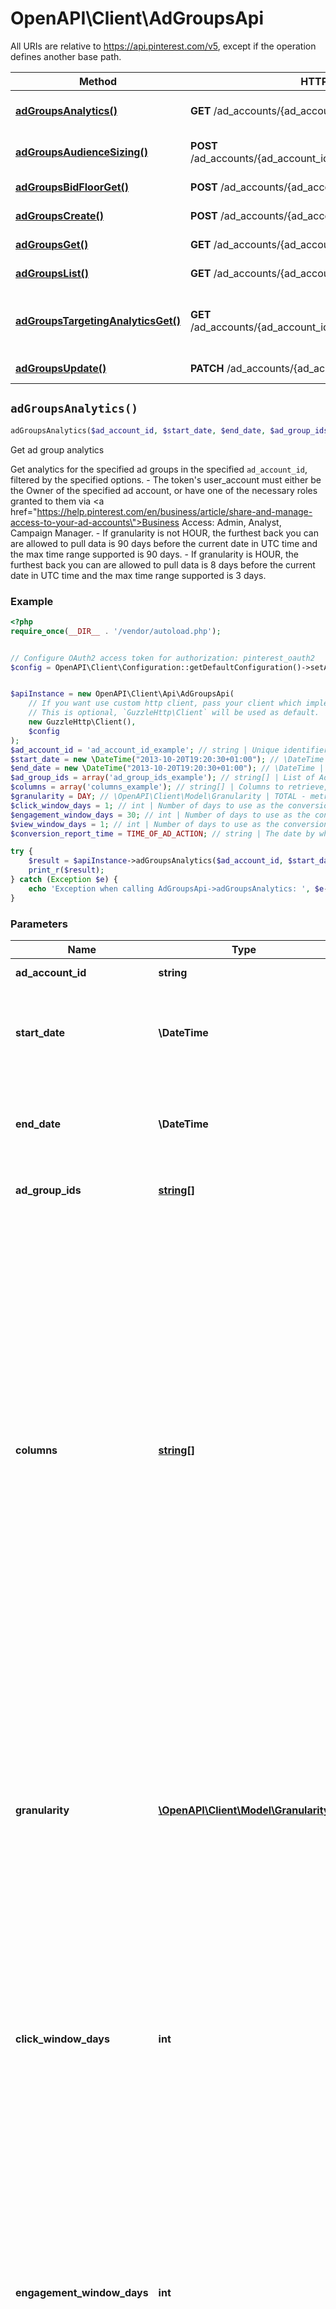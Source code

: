 # OpenAPI\Client\AdGroupsApi

All URIs are relative to https://api.pinterest.com/v5, except if the operation defines another base path.

| Method | HTTP request | Description |
| ------------- | ------------- | ------------- |
| [**adGroupsAnalytics()**](AdGroupsApi.md#adGroupsAnalytics) | **GET** /ad_accounts/{ad_account_id}/ad_groups/analytics | Get ad group analytics |
| [**adGroupsAudienceSizing()**](AdGroupsApi.md#adGroupsAudienceSizing) | **POST** /ad_accounts/{ad_account_id}/ad_groups/audience_sizing | Get audience sizing |
| [**adGroupsBidFloorGet()**](AdGroupsApi.md#adGroupsBidFloorGet) | **POST** /ad_accounts/{ad_account_id}/bid_floor | Get bid floors |
| [**adGroupsCreate()**](AdGroupsApi.md#adGroupsCreate) | **POST** /ad_accounts/{ad_account_id}/ad_groups | Create ad groups |
| [**adGroupsGet()**](AdGroupsApi.md#adGroupsGet) | **GET** /ad_accounts/{ad_account_id}/ad_groups/{ad_group_id} | Get ad group |
| [**adGroupsList()**](AdGroupsApi.md#adGroupsList) | **GET** /ad_accounts/{ad_account_id}/ad_groups | List ad groups |
| [**adGroupsTargetingAnalyticsGet()**](AdGroupsApi.md#adGroupsTargetingAnalyticsGet) | **GET** /ad_accounts/{ad_account_id}/ad_groups/targeting_analytics | Get targeting analytics for ad groups |
| [**adGroupsUpdate()**](AdGroupsApi.md#adGroupsUpdate) | **PATCH** /ad_accounts/{ad_account_id}/ad_groups | Update ad groups |


## `adGroupsAnalytics()`

```php
adGroupsAnalytics($ad_account_id, $start_date, $end_date, $ad_group_ids, $columns, $granularity, $click_window_days, $engagement_window_days, $view_window_days, $conversion_report_time): \OpenAPI\Client\Model\AdGroupsAnalyticsResponseInner[]
```

Get ad group analytics

Get analytics for the specified ad groups in the specified <code>ad_account_id</code>, filtered by the specified options. - The token's user_account must either be the Owner of the specified ad account, or have one of the necessary roles granted to them via <a href=\"https://help.pinterest.com/en/business/article/share-and-manage-access-to-your-ad-accounts\">Business Access</a>: Admin, Analyst, Campaign Manager. - If granularity is not HOUR, the furthest back you can are allowed to pull data is 90 days before the current date in UTC time and the max time range supported is 90 days. - If granularity is HOUR, the furthest back you can are allowed to pull data is 8 days before the current date in UTC time and the max time range supported is 3 days.

### Example

```php
<?php
require_once(__DIR__ . '/vendor/autoload.php');


// Configure OAuth2 access token for authorization: pinterest_oauth2
$config = OpenAPI\Client\Configuration::getDefaultConfiguration()->setAccessToken('YOUR_ACCESS_TOKEN');


$apiInstance = new OpenAPI\Client\Api\AdGroupsApi(
    // If you want use custom http client, pass your client which implements `GuzzleHttp\ClientInterface`.
    // This is optional, `GuzzleHttp\Client` will be used as default.
    new GuzzleHttp\Client(),
    $config
);
$ad_account_id = 'ad_account_id_example'; // string | Unique identifier of an ad account.
$start_date = new \DateTime("2013-10-20T19:20:30+01:00"); // \DateTime | Metric report start date (UTC). Format: YYYY-MM-DD. Cannot be more than 90 days back from today.
$end_date = new \DateTime("2013-10-20T19:20:30+01:00"); // \DateTime | Metric report end date (UTC). Format: YYYY-MM-DD. Cannot be more than 90 days past start_date.
$ad_group_ids = array('ad_group_ids_example'); // string[] | List of Ad group Ids to use to filter the results.
$columns = array('columns_example'); // string[] | Columns to retrieve, encoded as a comma-separated string. **NOTE**: Any metrics defined as MICRO_DOLLARS returns a value based on the advertiser profile's currency field. For USD,($1/1,000,000, or $0.000001 - one one-ten-thousandth of a cent). it's microdollars. Otherwise, it's in microunits of the advertiser's currency.<br/>For example, if the advertiser's currency is GBP (British pound sterling), all MICRO_DOLLARS fields will be in GBP microunits (1/1,000,000 British pound).<br/>If a column has no value, it may not be returned
$granularity = DAY; // \OpenAPI\Client\Model\Granularity | TOTAL - metrics are aggregated over the specified date range.<br> DAY - metrics are broken down daily.<br> HOUR - metrics are broken down hourly.<br>WEEKLY - metrics are broken down weekly.<br>MONTHLY - metrics are broken down monthly
$click_window_days = 1; // int | Number of days to use as the conversion attribution window for a pin click action. Applies to Pinterest Tag conversion metrics. Prior conversion tags use their defined attribution windows. If not specified, defaults to `30` days.
$engagement_window_days = 30; // int | Number of days to use as the conversion attribution window for an engagement action. Engagements include saves, closeups, link clicks, and carousel card swipes. Applies to Pinterest Tag conversion metrics. Prior conversion tags use their defined attribution windows. If not specified, defaults to `30` days.
$view_window_days = 1; // int | Number of days to use as the conversion attribution window for a view action. Applies to Pinterest Tag conversion metrics. Prior conversion tags use their defined attribution windows. If not specified, defaults to `1` day.
$conversion_report_time = TIME_OF_AD_ACTION; // string | The date by which the conversion metrics returned from this endpoint will be reported. There are two dates associated with a conversion event: the date that the user interacted with the ad, and the date that the user completed a conversion event.

try {
    $result = $apiInstance->adGroupsAnalytics($ad_account_id, $start_date, $end_date, $ad_group_ids, $columns, $granularity, $click_window_days, $engagement_window_days, $view_window_days, $conversion_report_time);
    print_r($result);
} catch (Exception $e) {
    echo 'Exception when calling AdGroupsApi->adGroupsAnalytics: ', $e->getMessage(), PHP_EOL;
}
```

### Parameters

| Name | Type | Description  | Notes |
| ------------- | ------------- | ------------- | ------------- |
| **ad_account_id** | **string**| Unique identifier of an ad account. | |
| **start_date** | **\DateTime**| Metric report start date (UTC). Format: YYYY-MM-DD. Cannot be more than 90 days back from today. | |
| **end_date** | **\DateTime**| Metric report end date (UTC). Format: YYYY-MM-DD. Cannot be more than 90 days past start_date. | |
| **ad_group_ids** | [**string[]**](../Model/string.md)| List of Ad group Ids to use to filter the results. | |
| **columns** | [**string[]**](../Model/string.md)| Columns to retrieve, encoded as a comma-separated string. **NOTE**: Any metrics defined as MICRO_DOLLARS returns a value based on the advertiser profile&#39;s currency field. For USD,($1/1,000,000, or $0.000001 - one one-ten-thousandth of a cent). it&#39;s microdollars. Otherwise, it&#39;s in microunits of the advertiser&#39;s currency.&lt;br/&gt;For example, if the advertiser&#39;s currency is GBP (British pound sterling), all MICRO_DOLLARS fields will be in GBP microunits (1/1,000,000 British pound).&lt;br/&gt;If a column has no value, it may not be returned | |
| **granularity** | [**\OpenAPI\Client\Model\Granularity**](../Model/.md)| TOTAL - metrics are aggregated over the specified date range.&lt;br&gt; DAY - metrics are broken down daily.&lt;br&gt; HOUR - metrics are broken down hourly.&lt;br&gt;WEEKLY - metrics are broken down weekly.&lt;br&gt;MONTHLY - metrics are broken down monthly | |
| **click_window_days** | **int**| Number of days to use as the conversion attribution window for a pin click action. Applies to Pinterest Tag conversion metrics. Prior conversion tags use their defined attribution windows. If not specified, defaults to &#x60;30&#x60; days. | [optional] [default to 30] |
| **engagement_window_days** | **int**| Number of days to use as the conversion attribution window for an engagement action. Engagements include saves, closeups, link clicks, and carousel card swipes. Applies to Pinterest Tag conversion metrics. Prior conversion tags use their defined attribution windows. If not specified, defaults to &#x60;30&#x60; days. | [optional] [default to 30] |
| **view_window_days** | **int**| Number of days to use as the conversion attribution window for a view action. Applies to Pinterest Tag conversion metrics. Prior conversion tags use their defined attribution windows. If not specified, defaults to &#x60;1&#x60; day. | [optional] [default to 1] |
| **conversion_report_time** | **string**| The date by which the conversion metrics returned from this endpoint will be reported. There are two dates associated with a conversion event: the date that the user interacted with the ad, and the date that the user completed a conversion event. | [optional] [default to &#39;TIME_OF_AD_ACTION&#39;] |

### Return type

[**\OpenAPI\Client\Model\AdGroupsAnalyticsResponseInner[]**](../Model/AdGroupsAnalyticsResponseInner.md)

### Authorization

[pinterest_oauth2](../../README.md#pinterest_oauth2)

### HTTP request headers

- **Content-Type**: Not defined
- **Accept**: `application/json`

[[Back to top]](#) [[Back to API list]](../../README.md#endpoints)
[[Back to Model list]](../../README.md#models)
[[Back to README]](../../README.md)

## `adGroupsAudienceSizing()`

```php
adGroupsAudienceSizing($ad_account_id, $ad_group_audience_sizing_request): \OpenAPI\Client\Model\AdGroupAudienceSizingResponse
```

Get audience sizing

Get potential audience size for an ad group with given targeting criteria.  Potential audience size estimates the number of people you may be able to reach per month with your campaign.  It is based on historical advertising data and the targeting criteria you select. It does not guarantee results or take into account factors such as bid, budget, schedule, seasonality or product experiments.

### Example

```php
<?php
require_once(__DIR__ . '/vendor/autoload.php');


// Configure OAuth2 access token for authorization: pinterest_oauth2
$config = OpenAPI\Client\Configuration::getDefaultConfiguration()->setAccessToken('YOUR_ACCESS_TOKEN');


$apiInstance = new OpenAPI\Client\Api\AdGroupsApi(
    // If you want use custom http client, pass your client which implements `GuzzleHttp\ClientInterface`.
    // This is optional, `GuzzleHttp\Client` will be used as default.
    new GuzzleHttp\Client(),
    $config
);
$ad_account_id = 'ad_account_id_example'; // string | Unique identifier of an ad account.
$ad_group_audience_sizing_request = new \OpenAPI\Client\Model\AdGroupAudienceSizingRequest(); // \OpenAPI\Client\Model\AdGroupAudienceSizingRequest

try {
    $result = $apiInstance->adGroupsAudienceSizing($ad_account_id, $ad_group_audience_sizing_request);
    print_r($result);
} catch (Exception $e) {
    echo 'Exception when calling AdGroupsApi->adGroupsAudienceSizing: ', $e->getMessage(), PHP_EOL;
}
```

### Parameters

| Name | Type | Description  | Notes |
| ------------- | ------------- | ------------- | ------------- |
| **ad_account_id** | **string**| Unique identifier of an ad account. | |
| **ad_group_audience_sizing_request** | [**\OpenAPI\Client\Model\AdGroupAudienceSizingRequest**](../Model/AdGroupAudienceSizingRequest.md)|  | [optional] |

### Return type

[**\OpenAPI\Client\Model\AdGroupAudienceSizingResponse**](../Model/AdGroupAudienceSizingResponse.md)

### Authorization

[pinterest_oauth2](../../README.md#pinterest_oauth2)

### HTTP request headers

- **Content-Type**: `application/json`
- **Accept**: `application/json`

[[Back to top]](#) [[Back to API list]](../../README.md#endpoints)
[[Back to Model list]](../../README.md#models)
[[Back to README]](../../README.md)

## `adGroupsBidFloorGet()`

```php
adGroupsBidFloorGet($ad_account_id, $bid_floor_request): \OpenAPI\Client\Model\BidFloor
```

Get bid floors

List bid floors for your campaign configuration. Bid floors are given in microcurrency values based on the currency in the bid floor specification. <p/> <p>Microcurrency is used to track very small transactions, based on the currency set in the advertiser’s profile.</p> <p>A microcurrency unit is 10^(-6) of the standard unit of currency selected in the advertiser’ s profile.</p> <p><strong>Equivalency equations</strong>, using dollars as an example currency:</p> <ul>   <li>$1 = 1,000,000 microdollars</li>   <li>1 microdollar = $0.000001 </li> </ul> <p><strong>To convert between currency and microcurrency</strong>, using dollars as an example currency:</p> <ul>   <li>To convert dollars to microdollars, mutiply dollars by 1,000,000</li>   <li>To convert microdollars to dollars, divide microdollars by 1,000,000</li>  </ul> For more on bid floors see <a class=\"reference external\" href=\"https://help.pinterest.com/en/business/article/set-your-bid\"> Set your bid</a>.

### Example

```php
<?php
require_once(__DIR__ . '/vendor/autoload.php');


// Configure OAuth2 access token for authorization: pinterest_oauth2
$config = OpenAPI\Client\Configuration::getDefaultConfiguration()->setAccessToken('YOUR_ACCESS_TOKEN');


$apiInstance = new OpenAPI\Client\Api\AdGroupsApi(
    // If you want use custom http client, pass your client which implements `GuzzleHttp\ClientInterface`.
    // This is optional, `GuzzleHttp\Client` will be used as default.
    new GuzzleHttp\Client(),
    $config
);
$ad_account_id = 'ad_account_id_example'; // string | Unique identifier of an ad account.
$bid_floor_request = new \OpenAPI\Client\Model\BidFloorRequest(); // \OpenAPI\Client\Model\BidFloorRequest | Parameters to get bid_floor info

try {
    $result = $apiInstance->adGroupsBidFloorGet($ad_account_id, $bid_floor_request);
    print_r($result);
} catch (Exception $e) {
    echo 'Exception when calling AdGroupsApi->adGroupsBidFloorGet: ', $e->getMessage(), PHP_EOL;
}
```

### Parameters

| Name | Type | Description  | Notes |
| ------------- | ------------- | ------------- | ------------- |
| **ad_account_id** | **string**| Unique identifier of an ad account. | |
| **bid_floor_request** | [**\OpenAPI\Client\Model\BidFloorRequest**](../Model/BidFloorRequest.md)| Parameters to get bid_floor info | |

### Return type

[**\OpenAPI\Client\Model\BidFloor**](../Model/BidFloor.md)

### Authorization

[pinterest_oauth2](../../README.md#pinterest_oauth2)

### HTTP request headers

- **Content-Type**: `application/json`
- **Accept**: `application/json`

[[Back to top]](#) [[Back to API list]](../../README.md#endpoints)
[[Back to Model list]](../../README.md#models)
[[Back to README]](../../README.md)

## `adGroupsCreate()`

```php
adGroupsCreate($ad_account_id, $ad_group_create_request): \OpenAPI\Client\Model\AdGroupArrayResponse
```

Create ad groups

Create multiple new ad groups. All ads in a given ad group will have the same budget, bid, run dates, targeting, and placement (search, browse, other). For more information, <a href=\"https://help.pinterest.com/en/business/article/campaign-structure\" target=\"_blank\"> click here</a>.</p> <strong>Note:</strong> - 'bid_in_micro_currency' and 'budget_in_micro_currency' should be expressed in microcurrency amounts based on the currency field set in the advertiser's profile.<p/> <p>Microcurrency is used to track very small transactions, based on the currency set in the advertiser’s profile.</p> <p>A microcurrency unit is 10^(-6) of the standard unit of currency selected in the advertiser’s profile.</p>  <p><strong>Equivalency equations</strong>, using dollars as an example currency:</p> <ul>   <li>$1 = 1,000,000 microdollars</li>   <li>1 microdollar = $0.000001 </li> </ul> <p><strong>To convert between currency and microcurrency</strong>, using dollars as an example currency:</p> <ul>   <li>To convert dollars to microdollars, mutiply dollars by 1,000,000</li>   <li>To convert microdollars to dollars, divide microdollars by 1,000,000</li> </ul> - Ad groups belong to ad campaigns. Some types of campaigns (e.g. budget optimization) have limits on the number of ad groups they can hold. If you exceed those limits, you will get an error message. - Start and end time cannot be set for ad groups that belong to CBO campaigns. Currently, campaigns with the following objective types: TRAFFIC, AWARENESS, WEB_CONVERSIONS, and CATALOG_SALES will default to CBO.

### Example

```php
<?php
require_once(__DIR__ . '/vendor/autoload.php');


// Configure OAuth2 access token for authorization: pinterest_oauth2
$config = OpenAPI\Client\Configuration::getDefaultConfiguration()->setAccessToken('YOUR_ACCESS_TOKEN');


$apiInstance = new OpenAPI\Client\Api\AdGroupsApi(
    // If you want use custom http client, pass your client which implements `GuzzleHttp\ClientInterface`.
    // This is optional, `GuzzleHttp\Client` will be used as default.
    new GuzzleHttp\Client(),
    $config
);
$ad_account_id = 'ad_account_id_example'; // string | Unique identifier of an ad account.
$ad_group_create_request = array(new \OpenAPI\Client\Model\AdGroupCreateRequest()); // \OpenAPI\Client\Model\AdGroupCreateRequest[] | List of ad groups to create, size limit [1, 30].

try {
    $result = $apiInstance->adGroupsCreate($ad_account_id, $ad_group_create_request);
    print_r($result);
} catch (Exception $e) {
    echo 'Exception when calling AdGroupsApi->adGroupsCreate: ', $e->getMessage(), PHP_EOL;
}
```

### Parameters

| Name | Type | Description  | Notes |
| ------------- | ------------- | ------------- | ------------- |
| **ad_account_id** | **string**| Unique identifier of an ad account. | |
| **ad_group_create_request** | [**\OpenAPI\Client\Model\AdGroupCreateRequest[]**](../Model/AdGroupCreateRequest.md)| List of ad groups to create, size limit [1, 30]. | |

### Return type

[**\OpenAPI\Client\Model\AdGroupArrayResponse**](../Model/AdGroupArrayResponse.md)

### Authorization

[pinterest_oauth2](../../README.md#pinterest_oauth2)

### HTTP request headers

- **Content-Type**: `application/json`
- **Accept**: `application/json`

[[Back to top]](#) [[Back to API list]](../../README.md#endpoints)
[[Back to Model list]](../../README.md#models)
[[Back to README]](../../README.md)

## `adGroupsGet()`

```php
adGroupsGet($ad_account_id, $ad_group_id): \OpenAPI\Client\Model\AdGroupResponse
```

Get ad group

Get a specific ad given the ad ID. If your pin is rejected, rejected_reasons will contain additional information from the Ad Review process. For more information about our policies and rejection reasons see the <a href=\"https://www.pinterest.com/_/_/policy/advertising-guidelines/\" target=\"_blank\">Pinterest advertising standards</a>.

### Example

```php
<?php
require_once(__DIR__ . '/vendor/autoload.php');


// Configure OAuth2 access token for authorization: pinterest_oauth2
$config = OpenAPI\Client\Configuration::getDefaultConfiguration()->setAccessToken('YOUR_ACCESS_TOKEN');


$apiInstance = new OpenAPI\Client\Api\AdGroupsApi(
    // If you want use custom http client, pass your client which implements `GuzzleHttp\ClientInterface`.
    // This is optional, `GuzzleHttp\Client` will be used as default.
    new GuzzleHttp\Client(),
    $config
);
$ad_account_id = 'ad_account_id_example'; // string | Unique identifier of an ad account.
$ad_group_id = 'ad_group_id_example'; // string | Unique identifier of an ad group.

try {
    $result = $apiInstance->adGroupsGet($ad_account_id, $ad_group_id);
    print_r($result);
} catch (Exception $e) {
    echo 'Exception when calling AdGroupsApi->adGroupsGet: ', $e->getMessage(), PHP_EOL;
}
```

### Parameters

| Name | Type | Description  | Notes |
| ------------- | ------------- | ------------- | ------------- |
| **ad_account_id** | **string**| Unique identifier of an ad account. | |
| **ad_group_id** | **string**| Unique identifier of an ad group. | |

### Return type

[**\OpenAPI\Client\Model\AdGroupResponse**](../Model/AdGroupResponse.md)

### Authorization

[pinterest_oauth2](../../README.md#pinterest_oauth2)

### HTTP request headers

- **Content-Type**: Not defined
- **Accept**: `application/json`

[[Back to top]](#) [[Back to API list]](../../README.md#endpoints)
[[Back to Model list]](../../README.md#models)
[[Back to README]](../../README.md)

## `adGroupsList()`

```php
adGroupsList($ad_account_id, $campaign_ids, $ad_group_ids, $entity_statuses, $page_size, $order, $bookmark, $translate_interests_to_names): \OpenAPI\Client\Model\AdGroupsList200Response
```

List ad groups

List ad groups based on provided campaign IDs or ad group IDs.(campaign_ids or ad_group_ids). <p/> <strong>Note:</strong><p/> Provide only campaign_id or ad_group_id. Do not provide both.

### Example

```php
<?php
require_once(__DIR__ . '/vendor/autoload.php');


// Configure OAuth2 access token for authorization: pinterest_oauth2
$config = OpenAPI\Client\Configuration::getDefaultConfiguration()->setAccessToken('YOUR_ACCESS_TOKEN');


$apiInstance = new OpenAPI\Client\Api\AdGroupsApi(
    // If you want use custom http client, pass your client which implements `GuzzleHttp\ClientInterface`.
    // This is optional, `GuzzleHttp\Client` will be used as default.
    new GuzzleHttp\Client(),
    $config
);
$ad_account_id = 'ad_account_id_example'; // string | Unique identifier of an ad account.
$campaign_ids = array('campaign_ids_example'); // string[] | List of Campaign Ids to use to filter the results.
$ad_group_ids = array('ad_group_ids_example'); // string[] | List of Ad group Ids to use to filter the results.
$entity_statuses = array('entity_statuses_example'); // string[] | Entity status
$page_size = 25; // int | Maximum number of items to include in a single page of the response. See documentation on <a href='/docs/reference/pagination/'>Pagination</a> for more information.
$order = ASCENDING; // string | The order in which to sort the items returned: “ASCENDING” or “DESCENDING” by ID. Note that higher-value IDs are associated with more-recently added items.
$bookmark = 'bookmark_example'; // string | Cursor used to fetch the next page of items
$translate_interests_to_names = false; // bool | Return interests as text names (if value is true) rather than topic IDs.

try {
    $result = $apiInstance->adGroupsList($ad_account_id, $campaign_ids, $ad_group_ids, $entity_statuses, $page_size, $order, $bookmark, $translate_interests_to_names);
    print_r($result);
} catch (Exception $e) {
    echo 'Exception when calling AdGroupsApi->adGroupsList: ', $e->getMessage(), PHP_EOL;
}
```

### Parameters

| Name | Type | Description  | Notes |
| ------------- | ------------- | ------------- | ------------- |
| **ad_account_id** | **string**| Unique identifier of an ad account. | |
| **campaign_ids** | [**string[]**](../Model/string.md)| List of Campaign Ids to use to filter the results. | [optional] |
| **ad_group_ids** | [**string[]**](../Model/string.md)| List of Ad group Ids to use to filter the results. | [optional] |
| **entity_statuses** | [**string[]**](../Model/string.md)| Entity status | [optional] |
| **page_size** | **int**| Maximum number of items to include in a single page of the response. See documentation on &lt;a href&#x3D;&#39;/docs/reference/pagination/&#39;&gt;Pagination&lt;/a&gt; for more information. | [optional] [default to 25] |
| **order** | **string**| The order in which to sort the items returned: “ASCENDING” or “DESCENDING” by ID. Note that higher-value IDs are associated with more-recently added items. | [optional] |
| **bookmark** | **string**| Cursor used to fetch the next page of items | [optional] |
| **translate_interests_to_names** | **bool**| Return interests as text names (if value is true) rather than topic IDs. | [optional] [default to false] |

### Return type

[**\OpenAPI\Client\Model\AdGroupsList200Response**](../Model/AdGroupsList200Response.md)

### Authorization

[pinterest_oauth2](../../README.md#pinterest_oauth2)

### HTTP request headers

- **Content-Type**: Not defined
- **Accept**: `application/json`

[[Back to top]](#) [[Back to API list]](../../README.md#endpoints)
[[Back to Model list]](../../README.md#models)
[[Back to README]](../../README.md)

## `adGroupsTargetingAnalyticsGet()`

```php
adGroupsTargetingAnalyticsGet($ad_account_id, $ad_group_ids, $start_date, $end_date, $targeting_types, $columns, $granularity, $click_window_days, $engagement_window_days, $view_window_days, $conversion_report_time, $attribution_types): \OpenAPI\Client\Model\MetricsResponse
```

Get targeting analytics for ad groups

Get targeting analytics for one or more ad groups. For the requested ad group(s) and metrics, the response will include the requested metric information (e.g. SPEND_IN_DOLLAR) for the requested target type (e.g. \"age_bucket\") for applicable values (e.g. \"45-49\"). <p/> - The token's user_account must either be the Owner of the specified ad account, or have one of the necessary roles granted to them via <a href=\"https://help.pinterest.com/en/business/article/share-and-manage-access-to-your-ad-accounts\">Business Access</a>: Admin, Analyst, Campaign Manager. - If granularity is not HOUR, the furthest back you can are allowed to pull data is 90 days before the current date in UTC time and the max time range supported is 90 days. - If granularity is HOUR, the furthest back you can are allowed to pull data is 8 days before the current date in UTC time and the max time range supported is 3 days.

### Example

```php
<?php
require_once(__DIR__ . '/vendor/autoload.php');


// Configure OAuth2 access token for authorization: pinterest_oauth2
$config = OpenAPI\Client\Configuration::getDefaultConfiguration()->setAccessToken('YOUR_ACCESS_TOKEN');


$apiInstance = new OpenAPI\Client\Api\AdGroupsApi(
    // If you want use custom http client, pass your client which implements `GuzzleHttp\ClientInterface`.
    // This is optional, `GuzzleHttp\Client` will be used as default.
    new GuzzleHttp\Client(),
    $config
);
$ad_account_id = 'ad_account_id_example'; // string | Unique identifier of an ad account.
$ad_group_ids = array('ad_group_ids_example'); // string[] | List of Ad group Ids to use to filter the results.
$start_date = new \DateTime("2013-10-20T19:20:30+01:00"); // \DateTime | Metric report start date (UTC). Format: YYYY-MM-DD. Cannot be more than 90 days back from today.
$end_date = new \DateTime("2013-10-20T19:20:30+01:00"); // \DateTime | Metric report end date (UTC). Format: YYYY-MM-DD. Cannot be more than 90 days past start_date.
$targeting_types = array(new \OpenAPI\Client\Model\\OpenAPI\Client\Model\AdsAnalyticsTargetingType()); // \OpenAPI\Client\Model\AdsAnalyticsTargetingType[] | Targeting type breakdowns for the report. The reporting per targeting type <br> is independent from each other. [\"AGE_BUCKET_AND_GENDER\"] is in BETA and not yet available to all users.
$columns = array('columns_example'); // string[] | Columns to retrieve, encoded as a comma-separated string. **NOTE**: Any metrics defined as MICRO_DOLLARS returns a value based on the advertiser profile's currency field. For USD,($1/1,000,000, or $0.000001 - one one-ten-thousandth of a cent). it's microdollars. Otherwise, it's in microunits of the advertiser's currency.<br/>For example, if the advertiser's currency is GBP (British pound sterling), all MICRO_DOLLARS fields will be in GBP microunits (1/1,000,000 British pound).<br/>If a column has no value, it may not be returned
$granularity = DAY; // \OpenAPI\Client\Model\Granularity | TOTAL - metrics are aggregated over the specified date range.<br> DAY - metrics are broken down daily.<br> HOUR - metrics are broken down hourly.<br>WEEKLY - metrics are broken down weekly.<br>MONTHLY - metrics are broken down monthly
$click_window_days = 1; // int | Number of days to use as the conversion attribution window for a pin click action. Applies to Pinterest Tag conversion metrics. Prior conversion tags use their defined attribution windows. If not specified, defaults to `30` days.
$engagement_window_days = 30; // int | Number of days to use as the conversion attribution window for an engagement action. Engagements include saves, closeups, link clicks, and carousel card swipes. Applies to Pinterest Tag conversion metrics. Prior conversion tags use their defined attribution windows. If not specified, defaults to `30` days.
$view_window_days = 1; // int | Number of days to use as the conversion attribution window for a view action. Applies to Pinterest Tag conversion metrics. Prior conversion tags use their defined attribution windows. If not specified, defaults to `1` day.
$conversion_report_time = TIME_OF_AD_ACTION; // string | The date by which the conversion metrics returned from this endpoint will be reported. There are two dates associated with a conversion event: the date that the user interacted with the ad, and the date that the user completed a conversion event.
$attribution_types = new \OpenAPI\Client\Model\\OpenAPI\Client\Model\ConversionReportAttributionType(); // \OpenAPI\Client\Model\ConversionReportAttributionType | List of types of attribution for the conversion report

try {
    $result = $apiInstance->adGroupsTargetingAnalyticsGet($ad_account_id, $ad_group_ids, $start_date, $end_date, $targeting_types, $columns, $granularity, $click_window_days, $engagement_window_days, $view_window_days, $conversion_report_time, $attribution_types);
    print_r($result);
} catch (Exception $e) {
    echo 'Exception when calling AdGroupsApi->adGroupsTargetingAnalyticsGet: ', $e->getMessage(), PHP_EOL;
}
```

### Parameters

| Name | Type | Description  | Notes |
| ------------- | ------------- | ------------- | ------------- |
| **ad_account_id** | **string**| Unique identifier of an ad account. | |
| **ad_group_ids** | [**string[]**](../Model/string.md)| List of Ad group Ids to use to filter the results. | |
| **start_date** | **\DateTime**| Metric report start date (UTC). Format: YYYY-MM-DD. Cannot be more than 90 days back from today. | |
| **end_date** | **\DateTime**| Metric report end date (UTC). Format: YYYY-MM-DD. Cannot be more than 90 days past start_date. | |
| **targeting_types** | [**\OpenAPI\Client\Model\AdsAnalyticsTargetingType[]**](../Model/\OpenAPI\Client\Model\AdsAnalyticsTargetingType.md)| Targeting type breakdowns for the report. The reporting per targeting type &lt;br&gt; is independent from each other. [\&quot;AGE_BUCKET_AND_GENDER\&quot;] is in BETA and not yet available to all users. | |
| **columns** | [**string[]**](../Model/string.md)| Columns to retrieve, encoded as a comma-separated string. **NOTE**: Any metrics defined as MICRO_DOLLARS returns a value based on the advertiser profile&#39;s currency field. For USD,($1/1,000,000, or $0.000001 - one one-ten-thousandth of a cent). it&#39;s microdollars. Otherwise, it&#39;s in microunits of the advertiser&#39;s currency.&lt;br/&gt;For example, if the advertiser&#39;s currency is GBP (British pound sterling), all MICRO_DOLLARS fields will be in GBP microunits (1/1,000,000 British pound).&lt;br/&gt;If a column has no value, it may not be returned | |
| **granularity** | [**\OpenAPI\Client\Model\Granularity**](../Model/.md)| TOTAL - metrics are aggregated over the specified date range.&lt;br&gt; DAY - metrics are broken down daily.&lt;br&gt; HOUR - metrics are broken down hourly.&lt;br&gt;WEEKLY - metrics are broken down weekly.&lt;br&gt;MONTHLY - metrics are broken down monthly | |
| **click_window_days** | **int**| Number of days to use as the conversion attribution window for a pin click action. Applies to Pinterest Tag conversion metrics. Prior conversion tags use their defined attribution windows. If not specified, defaults to &#x60;30&#x60; days. | [optional] [default to 30] |
| **engagement_window_days** | **int**| Number of days to use as the conversion attribution window for an engagement action. Engagements include saves, closeups, link clicks, and carousel card swipes. Applies to Pinterest Tag conversion metrics. Prior conversion tags use their defined attribution windows. If not specified, defaults to &#x60;30&#x60; days. | [optional] [default to 30] |
| **view_window_days** | **int**| Number of days to use as the conversion attribution window for a view action. Applies to Pinterest Tag conversion metrics. Prior conversion tags use their defined attribution windows. If not specified, defaults to &#x60;1&#x60; day. | [optional] [default to 1] |
| **conversion_report_time** | **string**| The date by which the conversion metrics returned from this endpoint will be reported. There are two dates associated with a conversion event: the date that the user interacted with the ad, and the date that the user completed a conversion event. | [optional] [default to &#39;TIME_OF_AD_ACTION&#39;] |
| **attribution_types** | [**\OpenAPI\Client\Model\ConversionReportAttributionType**](../Model/.md)| List of types of attribution for the conversion report | [optional] |

### Return type

[**\OpenAPI\Client\Model\MetricsResponse**](../Model/MetricsResponse.md)

### Authorization

[pinterest_oauth2](../../README.md#pinterest_oauth2)

### HTTP request headers

- **Content-Type**: Not defined
- **Accept**: `application/json`

[[Back to top]](#) [[Back to API list]](../../README.md#endpoints)
[[Back to Model list]](../../README.md#models)
[[Back to README]](../../README.md)

## `adGroupsUpdate()`

```php
adGroupsUpdate($ad_account_id, $ad_group_update_request): \OpenAPI\Client\Model\AdGroupArrayResponse
```

Update ad groups

Update multiple existing ad groups.

### Example

```php
<?php
require_once(__DIR__ . '/vendor/autoload.php');


// Configure OAuth2 access token for authorization: pinterest_oauth2
$config = OpenAPI\Client\Configuration::getDefaultConfiguration()->setAccessToken('YOUR_ACCESS_TOKEN');


$apiInstance = new OpenAPI\Client\Api\AdGroupsApi(
    // If you want use custom http client, pass your client which implements `GuzzleHttp\ClientInterface`.
    // This is optional, `GuzzleHttp\Client` will be used as default.
    new GuzzleHttp\Client(),
    $config
);
$ad_account_id = 'ad_account_id_example'; // string | Unique identifier of an ad account.
$ad_group_update_request = array(new \OpenAPI\Client\Model\AdGroupUpdateRequest()); // \OpenAPI\Client\Model\AdGroupUpdateRequest[] | List of ad groups to update, size limit [1, 30].

try {
    $result = $apiInstance->adGroupsUpdate($ad_account_id, $ad_group_update_request);
    print_r($result);
} catch (Exception $e) {
    echo 'Exception when calling AdGroupsApi->adGroupsUpdate: ', $e->getMessage(), PHP_EOL;
}
```

### Parameters

| Name | Type | Description  | Notes |
| ------------- | ------------- | ------------- | ------------- |
| **ad_account_id** | **string**| Unique identifier of an ad account. | |
| **ad_group_update_request** | [**\OpenAPI\Client\Model\AdGroupUpdateRequest[]**](../Model/AdGroupUpdateRequest.md)| List of ad groups to update, size limit [1, 30]. | |

### Return type

[**\OpenAPI\Client\Model\AdGroupArrayResponse**](../Model/AdGroupArrayResponse.md)

### Authorization

[pinterest_oauth2](../../README.md#pinterest_oauth2)

### HTTP request headers

- **Content-Type**: `application/json`
- **Accept**: `application/json`

[[Back to top]](#) [[Back to API list]](../../README.md#endpoints)
[[Back to Model list]](../../README.md#models)
[[Back to README]](../../README.md)
